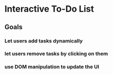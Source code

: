 # Interactive To-Do List

## Goals

### Let users add tasks dynamically

### let users remove tasks by clicking on them

### use DOM manipulation to update the UI